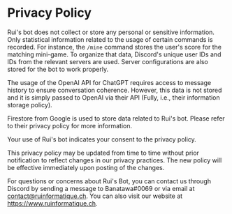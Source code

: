 # Privacy Policy

Rui's bot does not collect or store any personal or sensitive information. Only statistical information related to the usage of certain commands is recorded. For instance, the `/mine` command stores the user's score for the matching mini-game. To organize that data, Discord's unique user IDs and IDs from the relevant servers are used. Server configurations are also stored for the bot to work properly. 

The usage of the OpenAI API for ChatGPT requires access to message history to ensure conversation coherence. However, this data is not stored and it is simply passed to OpenAI via their API (Fully, i.e., their information storage policy).

Firestore from Google is used to store data related to Rui's bot. Please refer to their privacy policy for more information.

Your use of Rui's bot indicates your consent to the privacy policy.

This privacy policy may be updated from time to time without prior notification to reflect changes in our privacy practices. The new policy will be effective immediately upon posting of the changes.

For questions or concerns about Rui's Bot, you can contact us through Discord by sending a message to Banatawa#0069 or via email at contact@ruinformatique.ch. You can also visit our website at https://www.ruinformatique.ch.